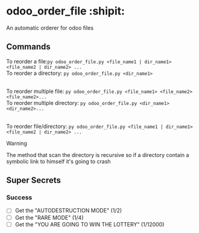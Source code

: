 # odoo_order_file :shipit:
An automatic orderer for odoo files


## Commands

To reorder a file:`py odoo_order_file.py <file_name1 | dir_name1> <file_name2 | dir_name2> ...`<br>
To reorder a directory: `py odoo_order_file.py <dir_name1>`<br><br>


To reorder multiple file: `py odoo_order_file.py <file_name1> <file_name2>  <file_name2>...`<br>
To reorder multiple directory: `py odoo_order_file.py <dir_name1> <dir_name2>...`<br><br>

To reorder file/directory: `py odoo_order_file.py <file_name1 | dir_name1> <file_name2 | dir_name2> ...`<br>


> [!WARNING]
> The method that scan the directory is recursive so if a directory contain a symbolic link to himself it's going to crash


## Super Secrets
### Success
- [ ] Get the "AUTODESTRUCTION MODE" (1/2)
- [ ] Get the "RARE MODE" (1/4)
- [ ] Get the "YOU ARE GOING TO WIN THE LOTTERY" (1/12000)
